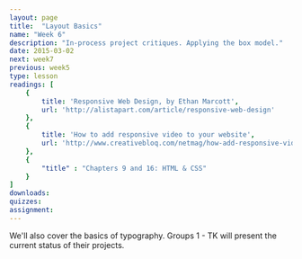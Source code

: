 ```yaml
---
layout: page
title:  "Layout Basics"
name: "Week 6"
description: "In-process project critiques. Applying the box model."
date: 2015-03-02
next: week7
previous: week5
type: lesson
readings: [
    {
        title: 'Responsive Web Design, by Ethan Marcott',
        url: 'http://alistapart.com/article/responsive-web-design'
    },
    {
        title: 'How to add responsive video to your website',
        url: 'http://www.creativebloq.com/netmag/how-add-responsive-video-your-website-51411565'
    },
    {
        "title" : "Chapters 9 and 16: HTML & CSS"
    }
]
downloads: 
quizzes: 
assignment: 
---
```

We'll also cover the basics of typography. Groups 1 - TK will present the current status of their projects.
